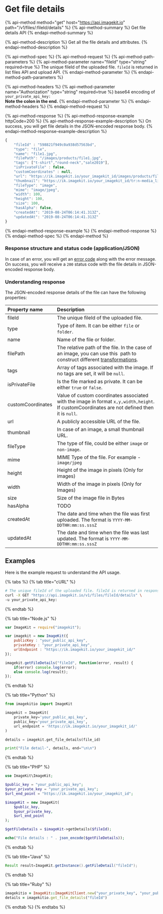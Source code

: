 # Get file details

{% api-method method="get" host="https://api.imagekit.io" path="/v1/files/:fileId/details" %}
{% api-method-summary %}
Get file details API
{% endapi-method-summary %}

{% api-method-description %}
Get all the file details and attributes.
{% endapi-method-description %}

{% api-method-spec %}
{% api-method-request %}
{% api-method-path-parameters %}
{% api-method-parameter name="fileId" type="string" required=true %}
The unique fileId of the uploaded file. `fileId` is returned in list files API and upload API.
{% endapi-method-parameter %}
{% endapi-method-path-parameters %}

{% api-method-headers %}
{% api-method-parameter name="Authorization" type="string" required=true %}
base64 encoding of `your_private_api_key:`  
**Note the colon in the end.**
{% endapi-method-parameter %}
{% endapi-method-headers %}
{% endapi-method-request %}

{% api-method-response %}
{% api-method-response-example httpCode=200 %}
{% api-method-response-example-description %}
On success, you will get file details in the JSON-encoded response body.
{% endapi-method-response-example-description %}

```javascript
{
    "fileId" : "598821f949c0a938d57563bd",
    "type": "file",
    "name": "file1.jpg",
    "filePath": "/images/products/file1.jpg",
    "tags": ["t-shirt","round-neck","sale2019"],
    "isPrivateFile" : false,
    "customCoordinates" : null,
    "url": "https://ik.imagekit.io/your_imagekit_id/images/products/file1.jpg",
    "thumbnail": "https://ik.imagekit.io/your_imagekit_id/tr:n-media_library_thumbnail/images/products/file1.jpg",
    "fileType": "image",
    "mime": "image/jpeg",
    "width": 100,
    "height": 100,
    "size": 100,
    "hasAlpha": false,
    "createdAt": "2019-08-24T06:14:41.313Z",
    "updatedAt": "2019-08-24T06:14:41.313Z"
}
```
{% endapi-method-response-example %}
{% endapi-method-response %}
{% endapi-method-spec %}
{% endapi-method %}

### Response structure and status code \(application/JSON\)

In case of an error, you will get an [error code](../api-introduction/#error-codes) along with the error message. On success, you will receive a `200` status code with the file details in JSON-encoded response body.

### Understanding response

The JSON-encoded response details of the file can have the following properties:

| Property name | Description |
| :--- | :--- |
| fileId | The unique fileId of the uploaded file. |
| type | Type of item. It can be either `file` or `folder`.  |
| name | Name of the file or folder. |
| filePath | The relative path of the file. In the case of an image, you can use this  path to construct different [transformations](../../features/image-transformations/). |
| tags | Array of tags associated with the image. If no tags are set, it will be `null`. |
| isPrivateFile | Is the file marked as private. It can be either `true` or `false`. |
| customCoordinates | Value of custom coordinates associated with the image in format `x,y,width,height`.  If customCoordinates are not defined then it is `null`. |
| url | A publicly accessible URL of the file. |
| thumbnail | In case of an image, a small thumbnail URL. |
| fileType | The type of file, could be either `image` or `non-image`. |
| mime | MIME Type of the file. For example - `image/jpeg` |
| height | Height of the image in pixels \(Only for images\) |
| width | Width of the image in pixels \(Only for Images\) |
| size | Size of the image file in Bytes |
| hasAlpha | TODO |
| createdAt | The date and time when the file was first uploaded. The format is `YYYY-MM-DDTHH:mm:ss.sssZ` |
| updatedAt | The date and time when the file was last updated. The format is `YYYY-MM-DDTHH:mm:ss.sssZ` |

## Examples

Here is the example request to understand the API usage.

{% tabs %}
{% tab title="cURL" %}
```bash
# The unique fileId of the uploaded file. fileId is returned in response of list files API and upload API.
curl -X GET "https://api.imagekit.io/v1/files/fileId/details" \
-u your_private_api_key:
```
{% endtab %}

{% tab title="Node.js" %}
```javascript
var ImageKit = require("imagekit");

var imagekit = new ImageKit({
    publicKey : "your_public_api_key",
    privateKey : "your_private_api_key",
    urlEndpoint : "https://ik.imagekit.io/your_imagekit_id/"
});

imagekit.getFileDetails("fileId", function(error, result) {
    if(error) console.log(error);
    else console.log(result);
});
```
{% endtab %}

{% tab title="Python" %}
```python
from imagekitio import ImageKit

imagekit = ImageKit(
    private_key='your_public_api_key',
    public_key='your_private_api_key',
    url_endpoint = 'https://ik.imagekit.io/your_imagekit_id/'
)

details = imagekit.get_file_details(file_id)

print("File detail-", details, end="\n\n")
```
{% endtab %}

{% tab title="PHP" %}
```php
use ImageKit\ImageKit;

$public_key = "your_public_api_key";
$your_private_key = "your_private_api_key";
$url_end_point = "https://ik.imagekit.io/your_imagekit_id";

$imageKit = new ImageKit(
    $public_key,
    $your_private_key,
    $url_end_point
);

$getFileDetails = $imageKit->getDetails($fileId);

echo("File details : " . json_encode($getFileDetails));
```
{% endtab %}

{% tab title="Java" %}
```java
Result result=ImageKit.getInstance().getFileDetail("fileId");
```
{% endtab %}

{% tab title="Ruby" %}
```ruby
imagekitio = ImageKit::ImageKitClient.new("your_private_key", "your_public_key", "your_url_endpoint")
details = imagekitio.get_file_details("fileId")
```
{% endtab %}
{% endtabs %}

